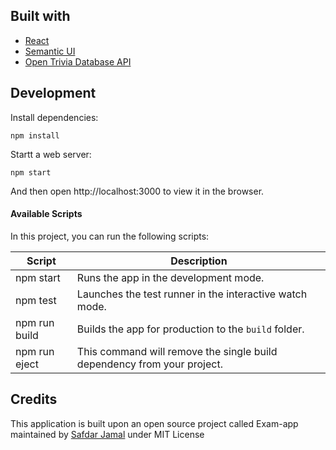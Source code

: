 

## Built with

- [React](http://reactjs.org)
- [Semantic UI](https://semantic-ui.com)
- [Open Trivia Database API](https://opentdb.com/api_config.php)

## Development

Install dependencies:

```
npm install
```

Startt a web server:

```
npm start
```

And then open http://localhost:3000 to view it in the browser.

#### Available Scripts

In this project, you can run the following scripts:

| Script        | Description                                                             |
| ------------- | ----------------------------------------------------------------------- |
| npm start     | Runs the app in the development mode.                                   |
| npm test      | Launches the test runner in the interactive watch mode.                 |
| npm run build | Builds the app for production to the `build` folder.                    |
| npm run eject | This command will remove the single build dependency from your project. |

## Credits

This application is built upon an open source project called Exam-app maintained by [Safdar Jamal](https://safdarjamal.github.io) under MIT License
